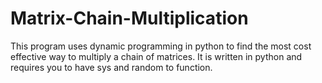 # Matrix-Chain-Multiplication

This program uses dynamic programming in python to find the most cost effective way to multiply a chain of matrices. It is written in python and requires you to have sys
and random to function.
